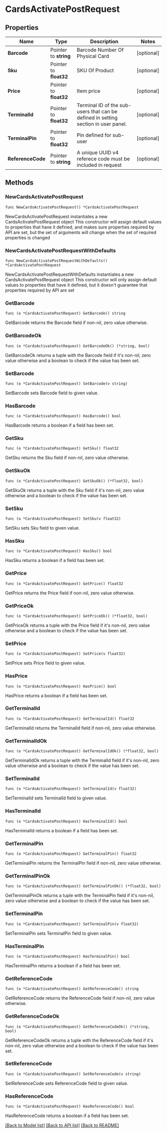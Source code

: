 # CardsActivatePostRequest

## Properties

Name | Type | Description | Notes
------------ | ------------- | ------------- | -------------
**Barcode** | Pointer to **string** | Barcode Number Of Physical Card | [optional] 
**Sku** | Pointer to **float32** | SKU Of Product | [optional] 
**Price** | Pointer to **float32** | Item price | [optional] 
**TerminalId** | Pointer to **float32** | Terminal ID of the sub-users that can be defined in setting section in user panel. | [optional] 
**TerminalPin** | Pointer to **float32** | Pin defined for sub-user | [optional] 
**ReferenceCode** | Pointer to **string** | A unique UUID v4 referece code must be included in request | [optional] 

## Methods

### NewCardsActivatePostRequest

`func NewCardsActivatePostRequest() *CardsActivatePostRequest`

NewCardsActivatePostRequest instantiates a new CardsActivatePostRequest object
This constructor will assign default values to properties that have it defined,
and makes sure properties required by API are set, but the set of arguments
will change when the set of required properties is changed

### NewCardsActivatePostRequestWithDefaults

`func NewCardsActivatePostRequestWithDefaults() *CardsActivatePostRequest`

NewCardsActivatePostRequestWithDefaults instantiates a new CardsActivatePostRequest object
This constructor will only assign default values to properties that have it defined,
but it doesn't guarantee that properties required by API are set

### GetBarcode

`func (o *CardsActivatePostRequest) GetBarcode() string`

GetBarcode returns the Barcode field if non-nil, zero value otherwise.

### GetBarcodeOk

`func (o *CardsActivatePostRequest) GetBarcodeOk() (*string, bool)`

GetBarcodeOk returns a tuple with the Barcode field if it's non-nil, zero value otherwise
and a boolean to check if the value has been set.

### SetBarcode

`func (o *CardsActivatePostRequest) SetBarcode(v string)`

SetBarcode sets Barcode field to given value.

### HasBarcode

`func (o *CardsActivatePostRequest) HasBarcode() bool`

HasBarcode returns a boolean if a field has been set.

### GetSku

`func (o *CardsActivatePostRequest) GetSku() float32`

GetSku returns the Sku field if non-nil, zero value otherwise.

### GetSkuOk

`func (o *CardsActivatePostRequest) GetSkuOk() (*float32, bool)`

GetSkuOk returns a tuple with the Sku field if it's non-nil, zero value otherwise
and a boolean to check if the value has been set.

### SetSku

`func (o *CardsActivatePostRequest) SetSku(v float32)`

SetSku sets Sku field to given value.

### HasSku

`func (o *CardsActivatePostRequest) HasSku() bool`

HasSku returns a boolean if a field has been set.

### GetPrice

`func (o *CardsActivatePostRequest) GetPrice() float32`

GetPrice returns the Price field if non-nil, zero value otherwise.

### GetPriceOk

`func (o *CardsActivatePostRequest) GetPriceOk() (*float32, bool)`

GetPriceOk returns a tuple with the Price field if it's non-nil, zero value otherwise
and a boolean to check if the value has been set.

### SetPrice

`func (o *CardsActivatePostRequest) SetPrice(v float32)`

SetPrice sets Price field to given value.

### HasPrice

`func (o *CardsActivatePostRequest) HasPrice() bool`

HasPrice returns a boolean if a field has been set.

### GetTerminalId

`func (o *CardsActivatePostRequest) GetTerminalId() float32`

GetTerminalId returns the TerminalId field if non-nil, zero value otherwise.

### GetTerminalIdOk

`func (o *CardsActivatePostRequest) GetTerminalIdOk() (*float32, bool)`

GetTerminalIdOk returns a tuple with the TerminalId field if it's non-nil, zero value otherwise
and a boolean to check if the value has been set.

### SetTerminalId

`func (o *CardsActivatePostRequest) SetTerminalId(v float32)`

SetTerminalId sets TerminalId field to given value.

### HasTerminalId

`func (o *CardsActivatePostRequest) HasTerminalId() bool`

HasTerminalId returns a boolean if a field has been set.

### GetTerminalPin

`func (o *CardsActivatePostRequest) GetTerminalPin() float32`

GetTerminalPin returns the TerminalPin field if non-nil, zero value otherwise.

### GetTerminalPinOk

`func (o *CardsActivatePostRequest) GetTerminalPinOk() (*float32, bool)`

GetTerminalPinOk returns a tuple with the TerminalPin field if it's non-nil, zero value otherwise
and a boolean to check if the value has been set.

### SetTerminalPin

`func (o *CardsActivatePostRequest) SetTerminalPin(v float32)`

SetTerminalPin sets TerminalPin field to given value.

### HasTerminalPin

`func (o *CardsActivatePostRequest) HasTerminalPin() bool`

HasTerminalPin returns a boolean if a field has been set.

### GetReferenceCode

`func (o *CardsActivatePostRequest) GetReferenceCode() string`

GetReferenceCode returns the ReferenceCode field if non-nil, zero value otherwise.

### GetReferenceCodeOk

`func (o *CardsActivatePostRequest) GetReferenceCodeOk() (*string, bool)`

GetReferenceCodeOk returns a tuple with the ReferenceCode field if it's non-nil, zero value otherwise
and a boolean to check if the value has been set.

### SetReferenceCode

`func (o *CardsActivatePostRequest) SetReferenceCode(v string)`

SetReferenceCode sets ReferenceCode field to given value.

### HasReferenceCode

`func (o *CardsActivatePostRequest) HasReferenceCode() bool`

HasReferenceCode returns a boolean if a field has been set.


[[Back to Model list]](../README.md#documentation-for-models) [[Back to API list]](../README.md#documentation-for-api-endpoints) [[Back to README]](../README.md)


